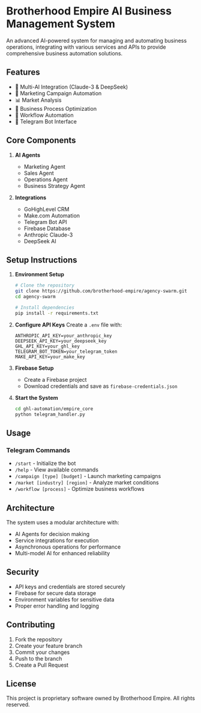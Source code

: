 # Brotherhood Empire AI Business Management System

An advanced AI-powered system for managing and automating business operations, integrating with various services and APIs to provide comprehensive business automation solutions.

## Features

- 🤖 Multi-AI Integration (Claude-3 & DeepSeek)
- 🚀 Marketing Campaign Automation
- 📊 Market Analysis
- 💼 Business Process Optimization
- 🔄 Workflow Automation
- 📱 Telegram Bot Interface

## Core Components

1. **AI Agents**
   - Marketing Agent
   - Sales Agent
   - Operations Agent
   - Business Strategy Agent

2. **Integrations**
   - GoHighLevel CRM
   - Make.com Automation
   - Telegram Bot API
   - Firebase Database
   - Anthropic Claude-3
   - DeepSeek AI

## Setup Instructions

1. **Environment Setup**
   ```bash
   # Clone the repository
   git clone https://github.com/brotherhood-empire/agency-swarm.git
   cd agency-swarm

   # Install dependencies
   pip install -r requirements.txt
   ```

2. **Configure API Keys**
   Create a `.env` file with:
   ```env
   ANTHROPIC_API_KEY=your_anthropic_key
   DEEPSEEK_API_KEY=your_deepseek_key
   GHL_API_KEY=your_ghl_key
   TELEGRAM_BOT_TOKEN=your_telegram_token
   MAKE_API_KEY=your_make_key
   ```

3. **Firebase Setup**
   - Create a Firebase project
   - Download credentials and save as `firebase-credentials.json`

4. **Start the System**
   ```bash
   cd ghl-automation/empire_core
   python telegram_handler.py
   ```

## Usage

### Telegram Commands
- `/start` - Initialize the bot
- `/help` - View available commands
- `/campaign [type] [budget]` - Launch marketing campaigns
- `/market [industry] [region]` - Analyze market conditions
- `/workflow [process]` - Optimize business workflows

## Architecture

The system uses a modular architecture with:
- AI Agents for decision making
- Service integrations for execution
- Asynchronous operations for performance
- Multi-model AI for enhanced reliability

## Security

- API keys and credentials are stored securely
- Firebase for secure data storage
- Environment variables for sensitive data
- Proper error handling and logging

## Contributing

1. Fork the repository
2. Create your feature branch
3. Commit your changes
4. Push to the branch
5. Create a Pull Request

## License

This project is proprietary software owned by Brotherhood Empire.
All rights reserved.
